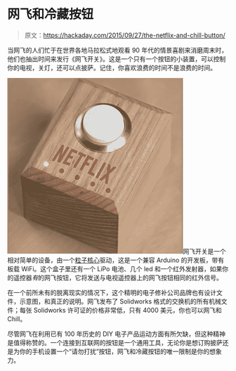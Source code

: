 # 网飞和冷藏按钮

> 原文：<https://hackaday.com/2015/09/27/the-netflix-and-chill-button/>

当网飞的人们忙于在世界各地马拉松式地观看 90 年代的情景喜剧来消磨周末时，他们也抽出时间来发行《网飞开关》。这是一个只有一个按钮的小装置，可以控制你的电视，关灯，还可以点披萨。记住，你喜欢浪费的时间不是浪费的时间。

![netflix](img/3e30d7309834003088d800ffe4462290.png)网飞开关是一个相对简单的设备，由一个[粒子核心](https://www.particle.io/prototype)驱动，这是一个兼容 Arduino 的开发板，带有板载 WiFi。这个盒子里还有一个 LiPo 电池、几个 led 和一个红外发射器，如果你的遥控器*有*的网飞按钮，它将发送与电视遥控器上的网飞按钮相同的红外信号。

在一个前所未有的脱离现实的情况下，这个精明的电子修补公司品牌也有设计文件，示意图，和真正的说明。网飞发布了 Solidworks 格式的交换机的所有机械文件；每张 Solidworks 许可证的价格非常低，只有 4000 美元，你也可以网飞和 Chill。

尽管网飞在利用已有 100 年历史的 DIY 电子产品运动方面有所欠缺，但这种精神是值得称赞的。一个连接到互联网的按钮是一个通用工具，无论你是想订购披萨还是为你的手机设置一个“请勿打扰”按钮，网飞和冷藏按钮的唯一限制是你的想象力。